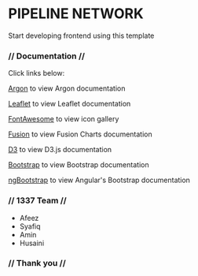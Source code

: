 # PIPELINE NETWORK

Start developing frontend using this template

### // Documentation //

Click links below:

[Argon](https://demos.creative-tim.com/argon-dashboard-pro-angular/#/documentation/overview?ref=github-ad-pro-angular) to view Argon documentation

[Leaflet](https://github.com/Asymmetrik/ngx-leaflet) to view Leaflet documentation

[FontAwesome](https://fontawesome.com/icons?d=gallery) to view icon gallery

[Fusion](https://www.fusioncharts.com/charts) to view Fusion Charts documentation

[D3](https://d3js.org/) to view D3.js documentation

[Bootstrap](https://getbootstrap.com/docs) to view Bootstrap documentation

[ngBootstrap](https://ng-bootstrap.github.io/#/getting-started) to view Angular's Bootstrap documentation

### // 1337 Team //
- Afeez
- Syafiq
- Amin
- Husaini

### // Thank you //